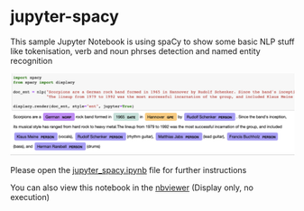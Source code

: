 # jupyter-spacy

This sample Jupyter Notebook is using spaCy to show some basic NLP stuff like tokenisation, verb and noun phrses detection and named entity recognition 

![spacy ner visualisation][spacy_ner_visualisation]



Please open the [jupyter_spacy.ipynb] file for further instructions 

You can also view this notebook in the [nbviewer] (Display only, no execution) 

[jupyter_spacy.ipynb]: https://github.com/piazzablu/jupyter-playground/blob/master/jupyter-spacy/jupyter-spacy.ipynb
[nbviewer]: https://nbviewer.jupyter.org/github/piazzablu/jupyter-playground/blob/master/jupyter-spacy/jupyter-spacy.ipynb
[spacy_ner_visualisation]: https://github.com/piazzablu/jupyter-playground/blob/master/jupyter-spacy/spacy_ner.png "spaCy NER visualisation"
